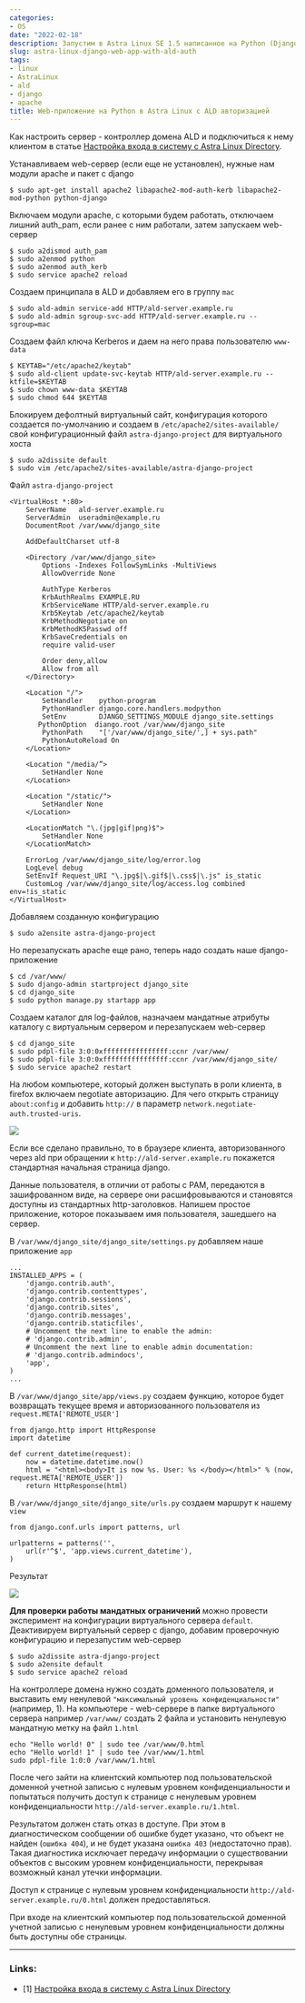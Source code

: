 ```yaml
---
categories:
- OS
date: "2022-02-18"
description: Запустим в Astra Linux SE 1.5 написанное на Python (Django) web-приложение, возвращающее имя пользователя. Web-сервер - входящий в дистрибутив apache2 с модулем mod_python, авторизация через Astra Linux Directory. Проверим работу мандатного разграничения доступа.
slug: astra-linux-django-web-app-with-ald-auth
tags:
- linux
- AstraLinux
- ald
- django
- apache
title: Web-приложение на Python в Astra Linux с ALD авторизацией
---
```


Как настроить сервер - контроллер домена ALD и подключиться к нему клиентом в статье [Настройка входа в систему с Astra Linux Directory](https://vostbur.github.io/posts/ald-auth-astra-linux-se-15/).

Устанавливаем web-сервер (если еще не установлен), нужные нам модули apache и пакет с django

    $ sudo apt-get install apache2 libapache2-mod-auth-kerb libapache2-mod-python python-django

Включаем модули apache, с которыми будем работать, отключаем лишний auth_pam, если ранее с ним работали, затем запускаем web-сервер

    $ sudo a2dismod auth_pam
    $ sudo a2enmod python
    $ sudo a2enmod auth_kerb
    $ sudo service apache2 reload

Создаем принципала в ALD и добавляем его в группу `mac`

    $ sudo ald-admin service-add HTTP/ald-server.example.ru
    $ sudo ald-admin sgroup-svc-add HTTP/ald-server.example.ru --sgroup=mac

Создаем файл ключа Kerberos и даем на него права пользователю `www-data`

    $ KEYTAB="/etc/apache2/keytab"
    $ sudo ald-client update-svc-keytab HTTP/ald-server.example.ru --ktfile=$KEYTAB
    $ sudo chown www-data $KEYTAB
    $ sudo chmod 644 $KEYTAB

Блокируем дефолтный виртуальный сайт, конфигурация которого создается по-умолчанию и создаем в `/etc/apache2/sites-available/` свой конфигурационный файл `astra-django-project` для виртуального хоста

    $ sudo a2dissite default
    $ sudo vim /etc/apache2/sites-available/astra-django-project
    
Файл `astra-django-project`
    
    <VirtualHost *:80>
        ServerName   ald-server.example.ru
        ServerAdmin  useradmin@example.ru
        DocumentRoot /var/www/django_site

        AddDefaultCharset utf-8

        <Directory /var/www/django_site>
            Options -Indexes FollowSymLinks -MultiViews
            AllowOverride None

            AuthType Kerberos
            KrbAuthRealms EXAMPLE.RU
            KrbServiceName HTTP/ald-server.example.ru
            Krb5Keytab /etc/apache2/keytab
            KrbMethodNegotiate on
            KrbMethodK5Passwd off
            KrbSaveCredentials on
            require valid-user

            Order deny,allow
            Allow from all
        </Directory>

        <Location "/">
            SetHandler    python-program
            PythonHandler django.core.handlers.modpython
            SetEnv        DJANGO_SETTINGS_MODULE django_site.settings
           PythonOption  diango.root /var/www/django_site
            PythonPath    "['/var/www/django_site/',] + sys.path"
            PythonAutoReload On
        </Location>

        <Location "/media/”>
            SetHandler None
        </Location>

        <Location "/static/">
            SetHandler None
        </Location>

        <LocationMatch "\.(jpg|gif|png)$">
            SetHandler None
        </LocationMatch>

        ErrorLog /var/www/django_site/log/error.log
        LogLevel debug
        SetEnvIf Request_URI "\.jpg$|\.gif$|\.css$|\.js" is_static
        CustomLog /var/www/django_site/log/access.log combined env=!is_static
    </VirtualHost>

Добавляем созданную конфигурацию

    $ sudo a2ensite astra-django-project

Но перезапускать apache еще рано, теперь надо создать наше django-приложение

    $ cd /var/www/
    $ sudo django-admin startproject django_site
    $ cd django_site
    $ sudo python manage.py startapp app

Создаем каталог для log-файлов, назначаем мандатные атрибуты каталогу с виртуальным сервером и перезапускаем web-сервер

    $ cd django_site
    $ sudo pdpl-file 3:0:0xffffffffffffffff:ccnr /var/www/  
    $ sudo pdpl-file 3:0:0xffffffffffffffff:ccnr /var/www/django_site/
    $ sudo service apache2 restart

На любом компьютере, который должен выступать в роли клиента, в firefox включаем negotiate авторизацию. Для чего открыть страницу `about:config` и добавить `http://` в параметр `network.negotiate-auth.trusted-uris`. 

![](/images/astra-linux-firefox-aboute-config.PNG)

Если все сделано правильно, то в браузере клиента, авторизованного через ald при обращении к `http://ald-server.example.ru` покажется стандартная начальная страница django.

Данные пользователя, в отличии от работы с PAM, передаются в зашифрованном виде, на сервере они расшифровываются и становятся доступны из стандартных http-заголовков. Напишем простое приложение, которое показываем имя пользователя, зашедшего на сервер.

В `/var/www/django_site/django_site/settings.py` добавляем наше приложение `app`

    ...
    INSTALLED_APPS = (
        'django.contrib.auth',
        'django.contrib.contenttypes',
        'django.contrib.sessions',
        'django.contrib.sites',
        'django.contrib.messages',
        'django.contrib.staticfiles',
        # Uncomment the next line to enable the admin:
        # 'django.contrib.admin',
        # Uncomment the next line to enable admin documentation:
        # 'django.contrib.admindocs',
        'app',
    )
    ...

В `/var/www/django_site/app/views.py` создаем функцию, которое будет возвращать текущее время и авторизованного пользователя из `request.META['REMOTE_USER']`
    
    from django.http import HttpResponse
    import datetime

    def current_datetime(request):
        now = datetime.datetime.now()
        html = "<html><body>It is now %s. User: %s </body></html>" % (now, request.META['REMOTE_USER'])
        return HttpResponse(html)

В `/var/www/django_site/django_site/urls.py` создаем маршрут к нашему `view`

    from django.conf.urls import patterns, url

    urlpatterns = patterns('',
        url(r'^$', 'app.views.current_datetime'),
    )

Результат

![](/images/astra-linux-ald-username-django-result.PNG)

**Для проверки работы мандатных ограничений** можно провести эксперимент на конфигурации виртуального сервера `default`. Деактивируем виртуальный сервер с django, добавим проверочную конфигурацию и перезапустим web-сервер

    $ sudo a2dissite astra-django-project
    $ sudo a2ensite default
    $ sudo service apache2 reload

На контроллере домена нужно создать доменного пользователя, и выставить ему ненулевой `"максимальный уровень конфиденциальности"` (например, 1). На компьютере - web-сервере в папке виртуального сервера например `/var/www/` создать 2 файла и установить ненулевую мандатную метку на файл `1.html`

    echo "Hello world! 0" | sudo tee /var/www/0.html  
    echo "Hello world! 1" | sudo tee /var/www/1.html  
    sudo pdpl-file 1:0:0 /var/www/1.html

После чего зайти на клиентский компьютер под пользовательской доменной учетной записью с нулевым уровнем конфиденциальности и попытаться получить доступ к странице с ненулевым уровнем конфиденциальности `http://ald-server.example.ru/1.html`.

Результатом должен стать отказ в доступе. При этом в диагностическом сообщении об ошибке будет указано, что объект не найден (`ошибка 404`), и не будет указана `ошибка 403` (недостаточно прав).  Такая диагностика исключает передачу информации о существовании объектов с высоким уровнем конфиденциальности, перекрывая возможный канал утечки информации.

Доступ к странице с нулевым уровнем конфиденциальности `http://ald-server.example.ru/0.html` должен предоставляться.

При входе на клиентский компьютер под пользовательской доменной учетной записью с ненулевым уровнем конфиденциальности должны быть доступны обе страницы.

----
### Links:

- [1] [Настройка входа в систему с Astra Linux Directory](https://vostbur.github.io/posts/ald-auth-astra-linux-se-15/)